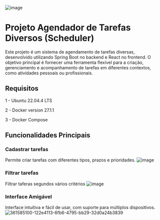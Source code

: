 ![image](https://github.com/user-attachments/assets/26ea8bba-33ab-4217-9a40-1d2a4ae21f69)

# Projeto Agendador de Tarefas Diversos (Scheduler)

Este projeto é um sistema de agendamento de tarefas diversas, desenvolvido utilizando Spring Boot no backend e React no frontend. O objetivo principal é fornecer uma ferramenta flexível para a criação, gerenciamento e acompanhamento de tarefas em diferentes contextos, como atividades pessoais ou profissionais.


## Requisitos
1 - Ubuntu 22.04.4 LTS

2 - Docker version 27.1.1

3 - Docker Compose


## Funcionalidades Principais

### Cadastrar tarefas
Permite criar tarefas com diferentes tipos, prazos e prioridades.
![image](https://github.com/user-attachments/assets/b796b80d-b132-4391-93a9-84c4b99ae9e3)

### Filtrar tarefas
Filtrar taferas segundos vários critérios
![image](https://github.com/user-attachments/assets/1e8311ea-a763-41e3-9827-8605168aac2b)

### Interface Amigável
Interface intuitiva e fácil de usar, com suporte para múltiplos dispositivos.
![361585100-122e4113-6fb6-4795-bb29-32d0a24b3839](https://github.com/user-attachments/assets/6f7bc286-3a95-4dc3-8126-67a523775cf3)






